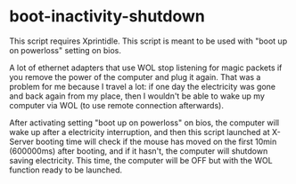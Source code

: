 # boot-inactivity-shutdown
This script requires Xprintidle.
This script is meant to be used with "boot up on powerloss" setting on bios.

A lot of ethernet adapters that use WOL stop listening for magic packets if you remove the power of the computer and plug it again. That was a problem for me because I travel a lot: if one day the electricity was gone and back again from my place, then I wouldn't be able to wake up my computer via WOL (to use remote connection afterwards).

After activating setting "boot up on powerloss" on bios, the computer will wake up after a electricity interruption, and then this script launched at X-Server booting time will check if the mouse has moved on the first 10min (600000ms) after booting, and if it hasn't, the computer will shutdown saving electricity. This time, the computer will be OFF but with the WOL function ready to be launched. 
